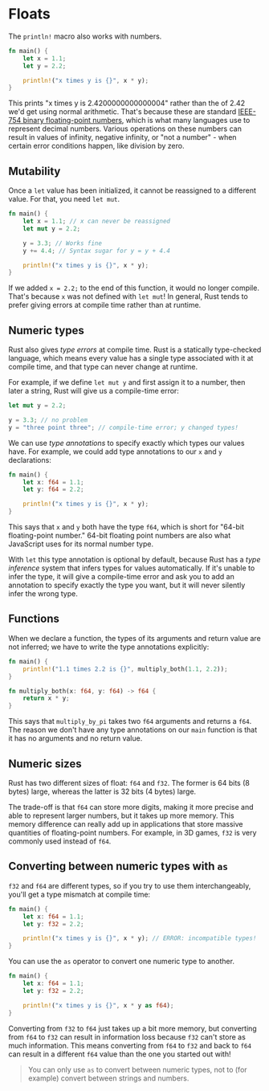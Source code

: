 # Floats

The `println!` macro also works with numbers.

```rust
fn main() {
    let x = 1.1;
    let y = 2.2;

    println!("x times y is {}", x * y);
}
```

This prints "x times y is 2.4200000000000004" rather than the of 2.42 we'd get
using normal arithmetic. That's because these are standard [IEEE-754 binary floating-point numbers](https://en.wikipedia.org/wiki/IEEE_754#Binary), which
is what many languages use to represent decimal numbers. Various operations on
these numbers can result in values of infinity, negative infinity, or 
"not a number" - when certain error conditions happen, like division by zero.

## Mutability

Once a `let` value has been initialized, it cannot be reassigned to a different
value. For that, you need `let mut`.

```rust
fn main() {
    let x = 1.1; // x can never be reassigned
    let mut y = 2.2;

    y = 3.3; // Works fine
    y += 4.4; // Syntax sugar for y = y + 4.4

    println!("x times y is {}", x * y);
}
```

If we added `x = 2.2;` to the end of this function, it would no longer compile.
That's because `x` was not defined with `let mut`! In general, Rust tends to
prefer giving errors at compile time rather than at runtime.

## Numeric types

Rust also gives *type errors* at compile time. Rust is a statically type-checked 
language, which means every value has a single type associated with it at 
compile time, and that type can never change at runtime.

For example, if we define `let mut y` and first assign it to a number, then
later a string, Rust will give us a compile-time error:

```rust
let mut y = 2.2;

y = 3.3; // no problem
y = "three point three"; // compile-time error; y changed types!
```

We can use *type annotations* to specify exactly which types our values have. 
For example, we could add type annotations to our `x` and `y` declarations:

```rust
fn main() {
    let x: f64 = 1.1;
    let y: f64 = 2.2;

    println!("x times y is {}", x * y);
}
```

This says that `x` and `y` both have the type `f64`, which is short for 
"64-bit floating-point number." 64-bit floating point numbers are also what
JavaScript uses for its normal number type.

With `let` this type annotation is optional by default, because Rust has a
*type inference* system that infers types for values automatically. If it's
unable to infer the type, it will give a compile-time error and ask you to
add an annotation to specify exactly the type you want, but it will never 
silently infer the wrong type.

## Functions

When we declare a function, the types of its arguments and return value are not 
inferred; we have to write the type annotations explicitly:

```rust
fn main() {
    println!("1.1 times 2.2 is {}", multiply_both(1.1, 2.2));
}

fn multiply_both(x: f64, y: f64) -> f64 {
    return x * y;
}
```

This says that `multiply_by_pi` takes two `f64` arguments and returns a `f64`.
The reason we don't have any type annotations on our `main` function is that it 
has no arguments and no return value.

## Numeric sizes

Rust has two different sizes of float: `f64` and `f32`. The former is 64 bits
(8 bytes) large, whereas the latter is 32 bits (4 bytes) large.

The trade-off is that `f64` can store more digits, making it more precise and
able to represent larger numbers, but it takes up more memory. This memory
difference can really add up in applications that store massive quantities of 
floating-point numbers. For example, in 3D games, `f32` is very commonly used
instead of `f64`.

## Converting between numeric types with `as`

`f32` and `f64` are different types, so if you try to use them interchangeably,
you'll get a type mismatch at compile time:

```rust
fn main() {
    let x: f64 = 1.1;
    let y: f32 = 2.2;

    println!("x times y is {}", x * y); // ERROR: incompatible types!
}
```

You can use the `as` operator to convert one numeric type to another.

```rust
fn main() {
    let x: f64 = 1.1;
    let y: f32 = 2.2;

    println!("x times y is {}", x * y as f64);
}
```

Converting from `f32` to `f64` just takes up a bit more memory, but converting
from `f64` to `f32` can result in information loss because `f32` can't store
as much information. This means converting from `f64` to `f32` and back to
`f64` can result in a different `f64` value than the one you started out with!

> You can only use `as` to convert between numeric types, not to
> (for example) convert between strings and numbers.
